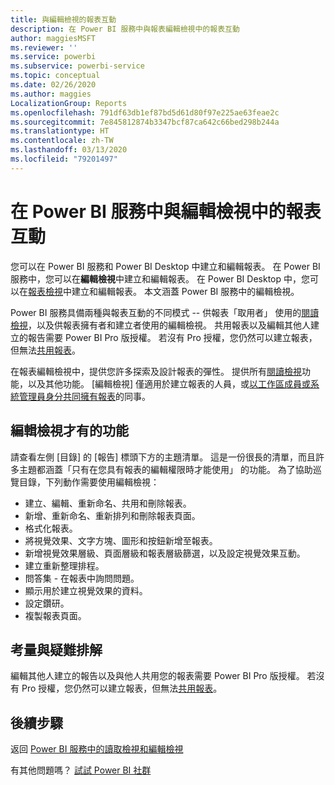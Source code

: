 ```yaml
---
title: 與編輯檢視的報表互動
description: 在 Power BI 服務中與報表編輯檢視中的報表互動
author: maggiesMSFT
ms.reviewer: ''
ms.service: powerbi
ms.subservice: powerbi-service
ms.topic: conceptual
ms.date: 02/26/2020
ms.author: maggies
LocalizationGroup: Reports
ms.openlocfilehash: 791df63db1ef87bd5d61d80f97e225ae63feae2c
ms.sourcegitcommit: 7e845812874b3347bcf87ca642c66bed298b244a
ms.translationtype: HT
ms.contentlocale: zh-TW
ms.lasthandoff: 03/13/2020
ms.locfileid: "79201497"
---
```

# <a name="interact-with-a-report-in-editing-view-in-the-power-bi-service"></a>在 Power BI 服務中與編輯檢視中的報表互動
您可以在 Power BI 服務和 Power BI Desktop 中建立和編輯報表。 在 Power BI 服務中，您可以在**編輯檢視**中建立和編輯報表。 在 Power BI Desktop 中，您可以在[報表檢視](desktop-report-view.md)中建立和編輯報表。 本文涵蓋 Power BI 服務中的編輯檢視。 

Power BI 服務具備兩種與報表互動的不同模式 -- 供報表「取用者」  使用的[閱讀檢視](consumer/end-user-reading-view.md)，以及供報表擁有者和建立者使用的編輯檢視。  共用報表以及編輯其他人建立的報告需要 Power BI Pro 版授權。 若沒有 Pro 授權，您仍然可以建立報表，但無法[共用報表](service-share-reports.md)。    

在報表編輯檢視中，提供您許多探索及設計報表的彈性。 提供所有[閱讀檢視](consumer/end-user-reading-view.md)功能，以及其他功能。 [編輯檢視] 僅適用於建立報表的人員，或[以工作區成員或系統管理員身分共同擁有報表](service-create-distribute-apps.md)的同事。

## <a name="functionality-only-available-in-editing-view"></a>編輯檢視才有的功能
請查看左側 [目錄] 的 [報告]  標頭下方的主題清單。 這是一份很長的清單，而且許多主題都涵蓋「只有在您具有報表的編輯權限時才能使用」  的功能。  為了協助巡覽目錄，下列動作需要使用編輯檢視：

* 建立、編輯、重新命名、共用和刪除報表。
* 新增、重新命名、重新排列和刪除報表頁面。
* 格式化報表。
* 將視覺效果、文字方塊、圖形和按鈕新增至報表。
* 新增視覺效果層級、頁面層級和報表層級篩選，以及設定視覺效果互動。
* 建立重新整理排程。
* 問答集 - 在報表中詢問問題。
* 顯示用於建立視覺效果的資料。 
* 設定鑽研。
* 複製報表頁面。

## <a name="considerations-and-troubleshooting"></a>考量與疑難排解
編輯其他人建立的報告以及與他人共用您的報表需要 Power BI Pro 版授權。  若沒有 Pro 授權，您仍然可以建立報表，但無法[共用報表](service-share-reports.md)。


## <a name="next-steps"></a>後續步驟
返回 [Power BI 服務中的讀取檢視和編輯檢視](consumer/end-user-reading-view.md)

有其他問題嗎？ [試試 Power BI 社群](https://community.powerbi.com/)

